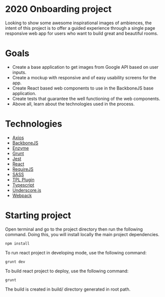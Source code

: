 # 2020 Onboarding project

Looking to show some awesome inspirational images of ambiences, the intent of this project is to offer a guided experience through a single page responsive web app for users who want to build great and beautiful rooms.

# Goals

* Create a base application to get images from Google API based on user inputs.
* Create a mockup with responsive and of easy usability screens for the app.
* Create React based web components to use in the BackboneJS base application.
* Create tests that guarantee the well functioning of the web components.
* Above all, learn about the technologies used in the process.

# Technologies

* [Axios](https://github.com/axios/axios)
* [BackboneJS](https://backbonejs.org/)
* [Enzyme](https://enzymejs.github.io/enzyme/)
* [Grunt](https://gruntjs.com/)
* [Jest](https://jestjs.io/)
* [React](https://reactjs.org/)
* [RequireJS](https://requirejs.org/)
* [SASS](https://sass-lang.com/)
* [TPL Plugin](https://github.com/JulienCabanes/requirejs-tpl)
* [Typescript](https://www.typescriptlang.org/)
* [Underscore.js](https://underscorejs.org/)
* [Webpack](https://webpack.js.org/)

# Starting project

Open terminal and go to the project directory then run the following command. Doing this, you will install locally the main project dependencies.

```
npm install
```

To run react project in developing mode, use the following command:

```
grunt dev
```

To build react project to deploy, use the following command:

```
grunt
```

The build is created in build/ directory generated in root path.
